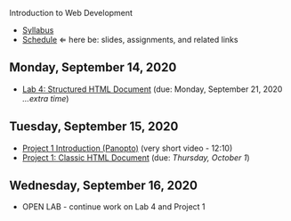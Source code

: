 Introduction to Web Development

- [Syllabus](syllabus.md)
- [Schedule](schedule.md)   &lArr; here be: slides, assignments, and related links

## Monday, September 14, 2020

- [Lab 4: Structured HTML Document](lab04-structured-html-document/instructions.md) (due: Monday, September 21, 2020 *...extra time*)

## Tuesday, September 15, 2020

- [Project 1 Introduction (Panopto)](https://rochester.hosted.panopto.com/Panopto/Pages/Viewer.aspx?id=aa076f77-08a4-40e8-9aa8-ac360154c70b) (very short video - 12:10)
- [Project 1: Classic HTML Document](project01-classic-html-document/instructions.md) (due: *Thursday, October 1*)

## Wednesday, September 16, 2020

- OPEN LAB - continue work on Lab 4 and Project 1

